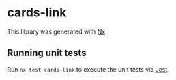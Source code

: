 # cards-link

This library was generated with [Nx](https://nx.dev).

## Running unit tests

Run `nx test cards-link` to execute the unit tests via [Jest](https://jestjs.io).
